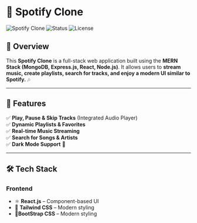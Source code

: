 # 🎵 Spotify Clone

![Spotify Clone](https://img.shields.io/badge/MERN%20Stack-FullStack-blue?style=flat)
![Status](https://img.shields.io/badge/Status-In%20Progress-yellow?style=flat)
![License](https://img.shields.io/badge/License-MIT-green?style=flat)

## 🚀 Overview

This **Spotify Clone** is a full-stack web application built using the **MERN Stack (MongoDB, Express.js, React, Node.js)**. It allows users to **stream music, create playlists, search for tracks, and enjoy a modern UI similar to Spotify.** 🎶  

---

## 🎯 Features  

✅ **Play, Pause & Skip Tracks** (Integrated Audio Player)  
✅ **Dynamic Playlists & Favorites**  
✅ **Real-time Music Streaming**  
✅ **Search for Songs & Artists**  
✅ **Dark Mode Support** 🌙  

---

## 🛠 Tech Stack  

### Frontend  
- ⚛ **React.js** – Component-based UI  
- 🎨 **Tailwind CSS** – Modern styling  
- 🔄**BootStrap CSS** – Modern styling  




